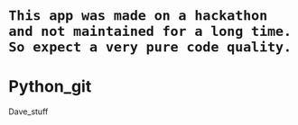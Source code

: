 # `This app was made on a hackathon and not maintained for a long time. So expect a very pure code quality.`

# Python_git
Dave_stuff
